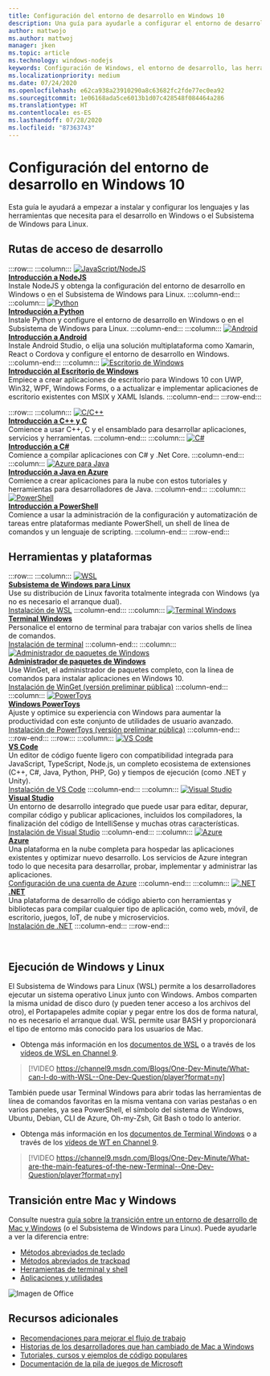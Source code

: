 ```yaml
---
title: Configuración del entorno de desarrollo en Windows 10
description: Una guía para ayudarle a configurar el entorno de desarrollo en Windows e instalar las herramientas y los lenguajes de código que prefiera. Independientemente de si prefiere usar Python, NodeJS, VS Code, GIT, Bash, herramientas y comandos de Linux, Android Studio, tenemos una gran cobertura de herramientas nuevas, como Terminal Windows y WSL.
author: mattwojo
ms.author: mattwoj
manager: jken
ms.topic: article
ms.technology: windows-nodejs
keywords: Configuración de Windows, el entorno de desarrollo, las herramientas de desarrollo, las rutas de acceso de desarrollo, Microsoft, Windows, el desarrollador, las recomendaciones, el rendimiento, WSL, el terminal, NodeJS, Python
ms.localizationpriority: medium
ms.date: 07/24/2020
ms.openlocfilehash: e62ca938a23910290a8c63682fc2fde77ec0ea92
ms.sourcegitcommit: 1e06168ada5ce6013b1d07c428548f084464a286
ms.translationtype: HT
ms.contentlocale: es-ES
ms.lasthandoff: 07/28/2020
ms.locfileid: "87363743"
---
```

# <a name="set-up-your-development-environment-on-windows-10"></a>Configuración del entorno de desarrollo en Windows 10

Esta guía le ayudará a empezar a instalar y configurar los lenguajes y las herramientas que necesita para el desarrollo en Windows o el Subsistema de Windows para Linux.

## <a name="development-paths"></a>Rutas de acceso de desarrollo

:::row:::
    :::column:::
       [![JavaScript/NodeJS](../images/nodejs-logo.png)](https://docs.microsoft.com/windows/nodejs)<br>
        **[Introducción a NodeJS](https://docs.microsoft.com/windows/nodejs)**<br>
        Instale NodeJS y obtenga la configuración del entorno de desarrollo en Windows o en el Subsistema de Windows para Linux.
    :::column-end:::
    :::column:::
       [![Python](../images/python-logo.png)](https://docs.microsoft.com/windows/python)<br>
        **[Introducción a Python](https://docs.microsoft.com/windows/python)**<br>
        Instale Python y configure el entorno de desarrollo en Windows o en el Subsistema de Windows para Linux.
    :::column-end:::
    :::column:::
       [![Android](../images/android-logo.png)](https://docs.microsoft.com/windows/android)<br>
        **[Introducción a Android](https://docs.microsoft.com/windows/android)**<br>
        Instale Android Studio, o elija una solución multiplataforma como Xamarin, React o Cordova y configure el entorno de desarrollo en Windows.
    :::column-end:::
    :::column:::
       [![Escritorio de Windows](../images/windows-logo.png)](https://docs.microsoft.com/windows/apps/)<br>
        **[Introducción al Escritorio de Windows](https://docs.microsoft.com/windows/apps/)**<br>
        Empiece a crear aplicaciones de escritorio para Windows 10 con UWP, Win32, WPF, Windows Forms, o a actualizar e implementar aplicaciones de escritorio existentes con MSIX y XAML Islands.
    :::column-end:::
:::row-end:::

:::row:::
    :::column:::
       [![C/C++](../images/c-logo.png)](https://docs.microsoft.com/cpp/)<br>
        **[Introducción a C++ y C](https://docs.microsoft.com/cpp/)**<br>
        Comience a usar C++, C y el ensamblado para desarrollar aplicaciones, servicios y herramientas.
    :::column-end:::
    :::column:::
       [![C#](../images/csharp-logo.png)](https://docs.microsoft.com/dotnet/csharp/)<br>
        **[Introducción a C#](https://docs.microsoft.com/dotnet/csharp/)**<br>
        Comience a compilar aplicaciones con C# y .Net Core.
    :::column-end:::
    :::column:::
       [![Azure para Java](../images/java-logo.png)](https://docs.microsoft.com/azure/developer/java/)<br>
        **[Introducción a Java en Azure](https://docs.microsoft.com/azure/developer/java/)**<br>
        Comience a crear aplicaciones para la nube con estos tutoriales y herramientas para desarrolladores de Java.
    :::column-end:::
    :::column:::
       [![PowerShell](../images/powershell.png)](https://docs.microsoft.com/powershell/)<br>
        **[Introducción a PowerShell](https://docs.microsoft.com/powershell/)**<br>
        Comience a usar la administración de la configuración y automatización de tareas entre plataformas mediante PowerShell, un shell de línea de comandos y un lenguaje de scripting.
    :::column-end:::
:::row-end:::

## <a name="tools-and-platforms"></a>Herramientas y plataformas

:::row:::
    :::column:::
       [![WSL](../images/windows-linux-dev-env.png)](https://docs.microsoft.com/windows/wsl/)<br>
        **[Subsistema de Windows para Linux](https://docs.microsoft.com/windows/wsl/)**<br>
        Use su distribución de Linux favorita totalmente integrada con Windows (ya no es necesario el arranque dual).<br>
        [Instalación de WSL](https://docs.microsoft.com/windows/wsl/install-win10)
    :::column-end:::
    :::column:::
       [![Terminal Windows](../images/terminal.png)](https://docs.microsoft.com/windows/terminal/)<br>
        **[Terminal Windows](https://docs.microsoft.com/windows/terminal/)**<br>
        Personalice el entorno de terminal para trabajar con varios shells de línea de comandos.
        <br>
        [Instalación de terminal](https://www.microsoft.com/p/windows-terminal/9n0dx20hk701?rtc=1&activetab=pivot:overviewtab)
    :::column-end:::
    :::column:::
       [![Administrador de paquetes de Windows](../images/winget.png)](https://docs.microsoft.com/windows/package-manager/)<br>
        **[Administrador de paquetes de Windows](https://docs.microsoft.com/windows/package-manager/)**<br>
        Use WinGet, el administrador de paquetes completo, con la línea de comandos para instalar aplicaciones en Windows 10.<br>
        [Instalación de WinGet (versión preliminar pública)](https://docs.microsoft.com/windows/package-manager/winget/#install-winget)
    :::column-end:::
    :::column:::
       [![PowerToys](../images/powertoys.png)](https://github.com/microsoft/PowerToys)<br>
        **[Windows PowerToys](https://github.com/microsoft/PowerToys)**<br>
        Ajuste y optimice su experiencia con Windows para aumentar la productividad con este conjunto de utilidades de usuario avanzado.<br>
        [Instalación de PowerToys (versión preliminar pública)](https://github.com/microsoft/PowerToys#installing-and-running-microsoft-powertoys)
    :::column-end:::
:::row-end:::
:::row:::
    :::column:::
       [![VS Code](../images/Vscode.png)](https://code.visualstudio.com/docs)<br>
        **[VS Code](https://code.visualstudio.com/docs)**<br>
        Un editor de código fuente ligero con compatibilidad integrada para JavaScript, TypeScript, Node.js, un completo ecosistema de extensiones (C++, C#, Java, Python, PHP, Go) y tiempos de ejecución (como .NET y Unity).<br>
        [Instalación de VS Code](https://code.visualstudio.com/download)
    :::column-end:::
    :::column:::
       [![Visual Studio](../images/visualstudio.png)](https://docs.microsoft.com/visualstudio/windows/)<br>
        **[Visual Studio](https://docs.microsoft.com/visualstudio/windows/)**<br>
        Un entorno de desarrollo integrado que puede usar para editar, depurar, compilar código y publicar aplicaciones, incluidos los compiladores, la finalización del código de IntelliSense y muchas otras características.<br>
        [Instalación de Visual Studio](https://docs.microsoft.com/visualstudio/install/install-visual-studio)
    :::column-end:::
    :::column:::
       [![Azure](../images/Azure.png)](https://docs.microsoft.com/azure/guides/developer/azure-developer-guide)<br>
        **[Azure](https://docs.microsoft.com/azure/guides/developer/azure-developer-guide)**<br>
        Una plataforma en la nube completa para hospedar las aplicaciones existentes y optimizar nuevo desarrollo. Los servicios de Azure integran todo lo que necesita para desarrollar, probar, implementar y administrar las aplicaciones.<br>
        [Configuración de una cuenta de Azure](https://azure.microsoft.com/free/)
    :::column-end:::
    :::column:::
       [![.NET](../images/net.png)](https://dotnet.microsoft.com/)<br>
        **[.NET](https://docs.microsoft.com/dotnet/standard/get-started/)**<br>
        Una plataforma de desarrollo de código abierto con herramientas y bibliotecas para compilar cualquier tipo de aplicación, como web, móvil, de escritorio, juegos, IoT, de nube y microservicios.<br>
        [Instalación de .NET](https://dotnet.microsoft.com/download)
    :::column-end:::
:::row-end:::

<br>

## <a name="run-windows-and-linux"></a>Ejecución de Windows y Linux

El Subsistema de Windows para Linux (WSL) permite a los desarrolladores ejecutar un sistema operativo Linux junto con Windows. Ambos comparten la misma unidad de disco duro (y pueden tener acceso a los archivos del otro), el Portapapeles admite copiar y pegar entre los dos de forma natural, no es necesario el arranque dual. WSL permite usar BASH y proporcionará el tipo de entorno más conocido para los usuarios de Mac.
- Obtenga más información en los [documentos de WSL](https://docs.microsoft.com/windows/wsl) o a través de los [vídeos de WSL en Channel 9](https://channel9.msdn.com/Search?term=wsl&lang-en=true).

> [!VIDEO https://channel9.msdn.com/Blogs/One-Dev-Minute/What-can-I-do-with-WSL--One-Dev-Question/player?format=ny]

También puede usar Terminal Windows para abrir todas las herramientas de línea de comandos favoritas en la misma ventana con varias pestañas o en varios paneles, ya sea PowerShell, el símbolo del sistema de Windows, Ubuntu, Debian, CLI de Azure, Oh-my-Zsh, Git Bash o todo lo anterior.

- Obtenga más información en los [documentos de Terminal Windows](https://docs.microsoft.com/windows/terminal) o a través de los [vídeos de WT en Channel 9](https://channel9.msdn.com/Search?term=windows%20terminal&lang-en=true).

> [!VIDEO https://channel9.msdn.com/Blogs/One-Dev-Minute/What-are-the-main-features-of-the-new-Terminal--One-Dev-Question/player?format=ny]

## <a name="transitioning-between-mac-and-windows"></a>Transición entre Mac y Windows

Consulte nuestra [guía sobre la transición entre un entorno de desarrollo de Mac y Windows](https://docs.microsoft.com/windows/dev-environment/mac-to-windows) (o el Subsistema de Windows para Linux). Puede ayudarle a ver la diferencia entre:

* [Métodos abreviados de teclado](https://docs.microsoft.com/windows/dev-environment/mac-to-windows#keyboard-shortcuts)
* [Métodos abreviados de trackpad](https://docs.microsoft.com/windows/dev-environment/mac-to-windows#trackpad-shortcuts)
* [Herramientas de terminal y shell](https://docs.microsoft.com/windows/dev-environment/mac-to-windows#terminal-and-shell)
* [Aplicaciones y utilidades](https://docs.microsoft.com/windows/dev-environment/mac-to-windows#apps-and-utilities)

![Imagen de Office](../images/flashy-office3.png)

## <a name="additional-resources"></a>Recursos adicionales

* [Recomendaciones para mejorar el flujo de trabajo](./tips.md)
* [Historias de los desarrolladores que han cambiado de Mac a Windows](./dev-stories.md)
* [Tutoriales, cursos y ejemplos de código populares](./tutorials.md)
* [Documentación de la pila de juegos de Microsoft](https://docs.microsoft.com/gaming/)
